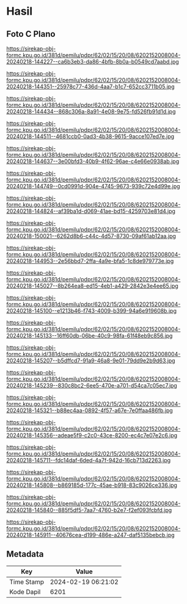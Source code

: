 # Hasil

## Foto C Plano

https://sirekap-obj-formc.kpu.go.id/381d/pemilu/pdpr/62/02/15/20/08/6202152008004-20240218-144227--ca6b3eb3-da86-4bfb-8b0a-b0549cd7aabd.jpg

https://sirekap-obj-formc.kpu.go.id/381d/pemilu/pdpr/62/02/15/20/08/6202152008004-20240218-144351--25978c77-436d-4aa7-b1c7-652cc3711b05.jpg

https://sirekap-obj-formc.kpu.go.id/381d/pemilu/pdpr/62/02/15/20/08/6202152008004-20240218-144434--868c306a-8a91-4e08-9e75-fd526fb91d1d.jpg

https://sirekap-obj-formc.kpu.go.id/381d/pemilu/pdpr/62/02/15/20/08/6202152008004-20240218-144511--4681ccb0-0ad3-4b38-9615-9acce107ed7e.jpg

https://sirekap-obj-formc.kpu.go.id/381d/pemilu/pdpr/62/02/15/20/08/6202152008004-20240218-144637--3e00bfd3-40b9-4f62-96ae-c4e66e0938ab.jpg

https://sirekap-obj-formc.kpu.go.id/381d/pemilu/pdpr/62/02/15/20/08/6202152008004-20240218-144749--0cd0991d-904e-4745-9673-939c72e4d99e.jpg

https://sirekap-obj-formc.kpu.go.id/381d/pemilu/pdpr/62/02/15/20/08/6202152008004-20240218-144824--af39ba1d-d069-41ae-bd15-4259703e81d4.jpg

https://sirekap-obj-formc.kpu.go.id/381d/pemilu/pdpr/62/02/15/20/08/6202152008004-20240218-150021--6262d8b6-c44c-4d57-8730-09af61ab12aa.jpg

https://sirekap-obj-formc.kpu.go.id/381d/pemilu/pdpr/62/02/15/20/08/6202152008004-20240218-144953--2e56bbd7-2ffa-4a9e-bfa5-1c8de979773e.jpg

https://sirekap-obj-formc.kpu.go.id/381d/pemilu/pdpr/62/02/15/20/08/6202152008004-20240218-145027--8b264ea8-ed15-4eb1-a429-2842e3e4ee65.jpg

https://sirekap-obj-formc.kpu.go.id/381d/pemilu/pdpr/62/02/15/20/08/6202152008004-20240218-145100--e1213b46-f743-4009-b399-94a6e919608b.jpg

https://sirekap-obj-formc.kpu.go.id/381d/pemilu/pdpr/62/02/15/20/08/6202152008004-20240218-145133--16ff60db-06be-40c9-98fa-61f48eb9c856.jpg

https://sirekap-obj-formc.kpu.go.id/381d/pemilu/pdpr/62/02/15/20/08/6202152008004-20240218-145207--b5dffcd7-91a9-46a8-9e01-79dd9e2b9d63.jpg

https://sirekap-obj-formc.kpu.go.id/381d/pemilu/pdpr/62/02/15/20/08/6202152008004-20240218-145239--830c8bc2-6ee5-470e-a701-d54ca7c05ec7.jpg

https://sirekap-obj-formc.kpu.go.id/381d/pemilu/pdpr/62/02/15/20/08/6202152008004-20240218-145321--b88ec4aa-0892-4f57-a67e-7e0ffaa486fb.jpg

https://sirekap-obj-formc.kpu.go.id/381d/pemilu/pdpr/62/02/15/20/08/6202152008004-20240218-145356--adeae5f9-c2c0-43ce-8200-ec4c7e07e2c6.jpg

https://sirekap-obj-formc.kpu.go.id/381d/pemilu/pdpr/62/02/15/20/08/6202152008004-20240218-145711--fdc14daf-6ded-4a7f-942d-16cb713d2263.jpg

https://sirekap-obj-formc.kpu.go.id/381d/pemilu/pdpr/62/02/15/20/08/6202152008004-20240218-145808--b869185d-177c-45ae-b918-83c9026ce336.jpg

https://sirekap-obj-formc.kpu.go.id/381d/pemilu/pdpr/62/02/15/20/08/6202152008004-20240218-145840--885f5df5-7aa7-4760-b2e7-f2ef093fcbfd.jpg

https://sirekap-obj-formc.kpu.go.id/381d/pemilu/pdpr/62/02/15/20/08/6202152008004-20240218-145911--40676cea-d199-486e-a247-daf5135bebcb.jpg


## Metadata

| Key        | Value               |
| ---------- | ------------------- |
| Time Stamp | 2024-02-19 06:21:02 |
| Kode Dapil | 6201                |



